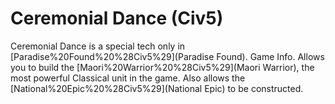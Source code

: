 # Ceremonial Dance (Civ5)

Ceremonial Dance is a special tech only in [Paradise%20Found%20%28Civ5%29](Paradise Found).
Game Info.
Allows you to build the [Maori%20Warrior%20%28Civ5%29](Maori Warrior), the most powerful Classical unit in the game. Also allows the [National%20Epic%20%28Civ5%29](National Epic) to be constructed.